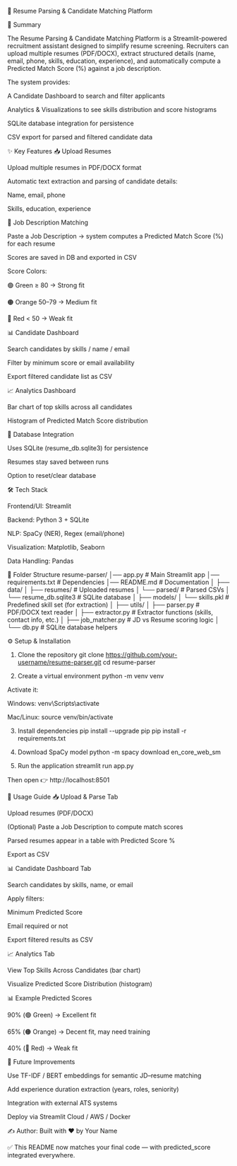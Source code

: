 📄 Resume Parsing & Candidate Matching Platform

📘 Summary

The Resume Parsing & Candidate Matching Platform is a Streamlit-powered recruitment assistant designed to simplify resume screening.
Recruiters can upload multiple resumes (PDF/DOCX), extract structured details (name, email, phone, skills, education, experience), and automatically compute a Predicted Match Score (%) against a job description.

The system provides:

A Candidate Dashboard to search and filter applicants

Analytics & Visualizations to see skills distribution and score histograms

SQLite database integration for persistence

CSV export for parsed and filtered candidate data

✨ Key Features
📥 Upload Resumes

Upload multiple resumes in PDF/DOCX format

Automatic text extraction and parsing of candidate details:

Name, email, phone

Skills, education, experience

📝 Job Description Matching

Paste a Job Description → system computes a Predicted Match Score (%) for each resume

Scores are saved in DB and exported in CSV

Score Colors:

🟢 Green ≥ 80 → Strong fit

🟠 Orange 50–79 → Medium fit

🔴 Red < 50 → Weak fit

📊 Candidate Dashboard

Search candidates by skills / name / email

Filter by minimum score or email availability

Export filtered candidate list as CSV

📈 Analytics Dashboard

Bar chart of top skills across all candidates

Histogram of Predicted Match Score distribution

💾 Database Integration

Uses SQLite (resume_db.sqlite3) for persistence

Resumes stay saved between runs

Option to reset/clear database

🛠 Tech Stack

Frontend/UI: Streamlit

Backend: Python 3 + SQLite

NLP: SpaCy (NER), Regex (email/phone)

Visualization: Matplotlib, Seaborn

Data Handling: Pandas

📂 Folder Structure
resume-parser/
│── app.py                 # Main Streamlit app
│── requirements.txt       # Dependencies
│── README.md              # Documentation
│
├── data/
│   ├── resumes/           # Uploaded resumes
│   └── parsed/            # Parsed CSVs
│   └── resume_db.sqlite3  # SQLite database
│
├── models/
│   └── skills.pkl         # Predefined skill set (for extraction)
│
├── utils/
│   ├── parser.py          # PDF/DOCX text reader
│   ├── extractor.py       # Extractor functions (skills, contact info, etc.)
│   ├── job_matcher.py     # JD vs Resume scoring logic
│   └── db.py              # SQLite database helpers

⚙️ Setup & Installation
1. Clone the repository
git clone https://github.com/your-username/resume-parser.git
cd resume-parser

2. Create a virtual environment
python -m venv venv


Activate it:

Windows: venv\Scripts\activate

Mac/Linux: source venv/bin/activate

3. Install dependencies
pip install --upgrade pip
pip install -r requirements.txt

4. Download SpaCy model
python -m spacy download en_core_web_sm

5. Run the application
streamlit run app.py


Then open 👉 http://localhost:8501

🚀 Usage Guide
📥 Upload & Parse Tab

Upload resumes (PDF/DOCX)

(Optional) Paste a Job Description to compute match scores

Parsed resumes appear in a table with Predicted Score %

Export as CSV

📊 Candidate Dashboard Tab

Search candidates by skills, name, or email

Apply filters:

Minimum Predicted Score

Email required or not

Export filtered results as CSV

📈 Analytics Tab

View Top Skills Across Candidates (bar chart)

Visualize Predicted Score Distribution (histogram)

📊 Example Predicted Scores

90% (🟢 Green) → Excellent fit

65% (🟠 Orange) → Decent fit, may need training

40% (🔴 Red) → Weak fit

🔮 Future Improvements

Use TF-IDF / BERT embeddings for semantic JD–resume matching

Add experience duration extraction (years, roles, seniority)

Integration with external ATS systems

Deploy via Streamlit Cloud / AWS / Docker

✍️ Author: Built with ❤️ by Your Name

✅ This README now matches your final code — with predicted_score integrated everywhere.
